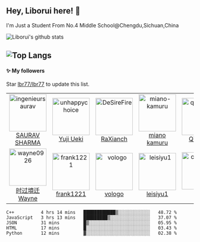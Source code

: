 ## Hey, Liborui  here! :wave: 
I'm Just a Student From No.4 Middle School@Chengdu,Sichuan,China


![Liborui's github stats](https://github-readme-stats.vercel.app/api?username=lbr77)

![Top Langs](https://github-readme-stats.vercel.app/api/top-langs/?username=lbr77&layout=compact)
---

#### :sparkles: My followers

Star [lbr77/lbr77](https://github.com/lbr77/lbr77) to update this list.

<!--START_SECTION:top-followers-->
<table>
  <tr>
    <td align="center">
      <a href="https://github.com/ingenieursaurav">
        <img src="https://avatars2.githubusercontent.com/u/11607373" width="100px;" alt="ingenieursaurav"/>
      </a>
      <br />
      <a href="https://github.com/ingenieursaurav">SAURAV SHARMA</a>
    </td>
    <td align="center">
      <a href="https://github.com/unhappychoice">
        <img src="https://avatars2.githubusercontent.com/u/5608948" width="100px;" alt="unhappychoice"/>
      </a>
      <br />
      <a href="https://github.com/unhappychoice">Yuji Ueki</a>
    </td>
    <td align="center">
      <a href="https://github.com/DeSireFire">
        <img src="https://avatars2.githubusercontent.com/u/18726905" width="100px;" alt="DeSireFire"/>
      </a>
      <br />
      <a href="https://github.com/DeSireFire">RaXianch</a>
    </td>
    <td align="center">
      <a href="https://github.com/miano-kamuru">
        <img src="https://avatars2.githubusercontent.com/u/63651644" width="100px;" alt="miano-kamuru"/>
      </a>
      <br />
      <a href="https://github.com/miano-kamuru">miano kamuru</a>
    </td>
    <td align="center">
      <a href="https://github.com/qwqcode">
        <img src="https://avatars2.githubusercontent.com/u/22412567" width="100px;" alt="qwqcode"/>
      </a>
      <br />
      <a href="https://github.com/qwqcode">QWQAQ</a>
    </td>
    <td align="center">
      <a href="https://github.com/Zfour">
        <img src="https://avatars2.githubusercontent.com/u/19563906" width="100px;" alt="Zfour"/>
      </a>
      <br />
      <a href="https://github.com/Zfour">Zfour</a>
    </td>
    <td align="center">
      <a href="https://github.com/2X-ercha">
        <img src="https://avatars2.githubusercontent.com/u/72645310" width="100px;" alt="2X-ercha"/>
      </a>
      <br />
      <a href="https://github.com/2X-ercha">noionion</a>
    </td>
  </tr>
  <tr>
    <td align="center">
      <a href="https://github.com/wayne0926">
        <img src="https://avatars2.githubusercontent.com/u/63389859" width="100px;" alt="wayne0926"/>
      </a>
      <br />
      <a href="https://github.com/wayne0926">时过境迁Wayne</a>
    </td>
    <td align="center">
      <a href="https://github.com/frank1221">
        <img src="https://avatars2.githubusercontent.com/u/67230058" width="100px;" alt="frank1221"/>
      </a>
      <br />
      <a href="https://github.com/frank1221">frank1221</a>
    </td>
    <td align="center">
      <a href="https://github.com/vologo">
        <img src="https://avatars2.githubusercontent.com/u/65098722" width="100px;" alt="vologo"/>
      </a>
      <br />
      <a href="https://github.com/vologo">vologo</a>
    </td>
    <td align="center">
      <a href="https://github.com/leisiyu1">
        <img src="https://avatars2.githubusercontent.com/u/53390868" width="100px;" alt="leisiyu1"/>
      </a>
      <br />
      <a href="https://github.com/leisiyu1">leisiyu1</a>
    </td>
    <td align="center">
      <a href="https://github.com/chengliyi">
        <img src="https://avatars2.githubusercontent.com/u/42287615" width="100px;" alt="chengliyi"/>
      </a>
      <br />
      <a href="https://github.com/chengliyi">礼仪</a>
    </td>
  </tr>
</table>
<!--END_SECTION:top-followers-->

<!--START_SECTION:waka-->
```text
C++          4 hrs 14 mins   ████████████▒░░░░░░░░░░░░   48.72 % 
JavaScript   3 hrs 13 mins   █████████▒░░░░░░░░░░░░░░░   37.07 % 
JSON         31 mins         █▒░░░░░░░░░░░░░░░░░░░░░░░   05.95 % 
HTML         17 mins         █░░░░░░░░░░░░░░░░░░░░░░░░   03.43 % 
Python       12 mins         ▓░░░░░░░░░░░░░░░░░░░░░░░░   02.38 % 
```
<!--END_SECTION:waka-->
